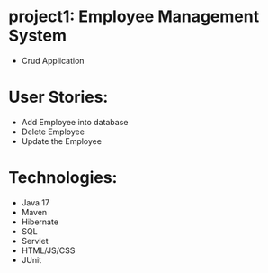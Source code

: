# project1: Employee Management System
- Crud Application

# User Stories:
- Add Employee into database
- Delete Employee
- Update the Employee


# Technologies:
- Java 17
- Maven
- Hibernate
- SQL
- Servlet
- HTML/JS/CSS
- JUnit
